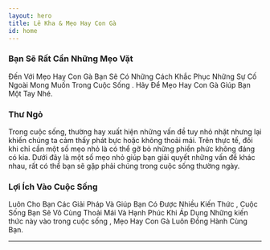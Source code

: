 ```yaml
---
layout: hero
title: Lê Kha & Mẹo Hay Con Gà
id: home
---
```


<section class="light home-section">
  <div class="marketing-row">
    <div class="marketing-col">
      <h3>Bạn Sẽ Rất Cần Những Mẹo Vặt</h3>
      <p>Đến Với Mẹo Hay Con Gà Bạn Sẽ Có Những Cách Khắc Phục Những Sự Cố Ngoài Mong Muốn Trong Cuộc Sống . Hãy Để Mẹo Hay Con Gà Giúp Bạn Một Tay Nhé. </p>
    </div>
    <div class="marketing-col">
      <h3>Thư Ngỏ</h3>
      <p>Trong cuộc sống, thường hay xuất hiện những vấn đề tuy nhỏ nhặt nhưng lại khiến chúng ta cảm thấy phát bực hoặc không thoải mái. Trên thực tế, đôi khi chỉ cần một số mẹo nhỏ là có thể gỡ bỏ những phiền phức không đáng có kia.
Dưới đây là một số mẹo nhỏ giúp bạn giải quyết những vấn đề khác nhau, rất có thể bạn sẽ gặp phải chúng trong cuộc sống thường ngày.

</p>
    </div>
    <div class="marketing-col">
      <h3>Lợi Ích Vào Cuộc Sống</h3>
      <p>Luôn Cho Bạn Các Giải Pháp Và Giúp Bạn Có Được Nhiều Kiến Thức , Cuộc Sống Bạn Sẽ Vô Cùng Thoải Mái Và Hạnh Phúc Khi Áp Dụng Những kiến thức này vào trong cuộc sống , Mẹo Hay Con Gà Luôn Đồng Hành Cùng Bạn. </p>
    </div>
  </div>
</section>
<hr class="home-divider" />
<section style="display:none" class="home-section">
  <div style="display:none" id="examples">
    <div style="display:none" class="example">
      <h3>A Simple Component</h3>
      <p>
        React components implement a `render()` method that takes input data and
        returns what to display. This example uses an XML-like syntax called
        JSX. Input data that is passed into the component can be accessed by
        `render()` via `this.props`.
      </p>
      <p>
        <strong>JSX is optional and not required to use React.</strong>
        Try the
        <a href="http://babeljs.io/repl#?babili=false&browsers=&build=&builtIns=false&code_lz=MYGwhgzhAEASCmIQHsCy8pgOb2vAHgC7wB2AJjAErxjCEB0AwsgLYAOyJph0A3gFABIAE6ky8YQAoAlHyEj4hAK7CS0ADxkAlgDcAfAiTI-hABZaI9NsORtLJMC3gBfdQHpt-gNxDn_P_zUtIQAIgDyqPSi5BKS6oYo6Jg40A5OALwARCHwOlokmdBuegA00CzISiSEAHLI4tJeQA&debug=false&circleciRepo=&evaluate=false&lineWrap=false&presets=react&prettier=true&targets=&version=6.26.0">Babel REPL</a>
        to see the raw JavaScript code produced by the JSX compilation step.
      </p>
      <div style="display:none" id="helloExample"></div>
    </div>
    <div class="example">
      <h3>A Stateful Component</h3>
      <p>
        In addition to taking input data (accessed via `this.props`), a
        component can maintain internal state data (accessed via `this.state`).
        When a component's state data changes, the rendered markup will be
        updated by re-invoking `render()`.
      </p>
      <div style="display:none" id="timerExample" ></div>
    </div>
    <div class="example">
      <h3>An Application</h3>
      <p>
        Using `props` and `state`, we can put together a small Todo application.
        This example uses `state` to track the current list of items as well as
        the text that the user has entered. Although event handlers appear to be
        rendered inline, they will be collected and implemented using event
        delegation.
      </p>
      <div style="display:none" id="todoExample"></div>
    </div>
    <div class="example">
      <h3>A Component Using External Plugins</h3>
      <p>
        React is flexible and provides hooks that allow you to interface with
        other libraries and frameworks. This example uses <strong>remarkable</strong>, an
        external Markdown library, to convert the textarea's value in real time.
      </p>
      <div style="display:none" id="markdownExample"></div>
    </div>
  </div>
</section>
